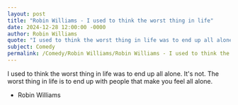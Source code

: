 ```yaml
---
layout: post
title: "Robin Williams - I used to think the worst thing in life"
date: 2024-12-28 12:00:00 -0000
author: Robin Williams
quote: "I used to think the worst thing in life was to end up all alone. It's not. The worst thing in life is to end up with people that make you feel all alone."
subject: Comedy
permalink: /Comedy/Robin Williams/Robin Williams - I used to think the worst thing in life
---
```


I used to think the worst thing in life was to end up all alone. It's not. The worst thing in life is to end up with people that make you feel all alone.

- Robin Williams
